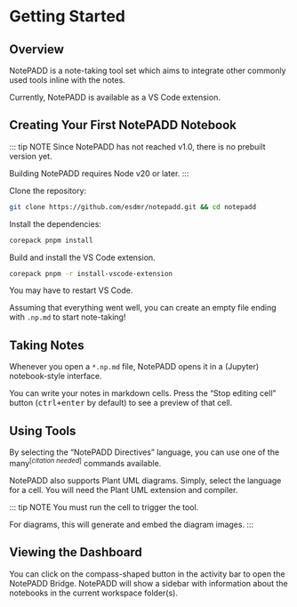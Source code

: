 # Getting Started

## Overview

NotePADD is a note-taking tool set which aims to integrate other commonly used tools inline with the notes.

Currently, NotePADD is available as a VS Code extension.

## Creating Your First NotePADD Notebook

::: tip NOTE
Since NotePADD has not reached v1.0, there is no prebuilt version yet.

Building NotePADD requires Node v20 or later.
:::

Clone the repository:

```sh
git clone https://github.com/esdmr/notepadd.git && cd notepadd
```

Install the dependencies:

```sh
corepack pnpm install
```

Build and install the VS Code extension.

```sh
corepack pnpm -r install-vscode-extension
```

You may have to restart VS Code.

Assuming that everything went well, you can create an empty file ending with `.np.md` to start note-taking!

## Taking Notes

Whenever you open a `*.np.md` file, NotePADD opens it in a (Jupyter) notebook-style interface.

You can write your notes in markdown cells. Press the “Stop editing cell” button (<kbd><kbd>ctrl</kbd>+<kbd>enter</kbd></kbd> by default) to see a preview of that cell.

## Using Tools

By selecting the “NotePADD Directives” language, you can use one of the many<sup aria-hidden="true">&lbrack;<i>citation needed</i>]</sup> commands available.

NotePADD also supports Plant UML diagrams. Simply, select the language for a cell. You will need the Plant UML extension and compiler.

::: tip NOTE
You must run the cell to trigger the tool.

For diagrams, this will generate and embed the diagram images.
:::

## Viewing the Dashboard

You can click on the compass-shaped button in the activity bar to open the NotePADD Bridge. NotePADD will show a sidebar with information about the notebooks in the current workspace folder(s).
